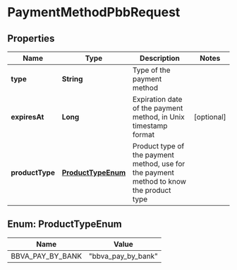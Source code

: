

# PaymentMethodPbbRequest


## Properties

| Name | Type | Description | Notes |
|------------ | ------------- | ------------- | -------------|
|**type** | **String** | Type of the payment method |  |
|**expiresAt** | **Long** | Expiration date of the payment method, in Unix timestamp format |  [optional] |
|**productType** | [**ProductTypeEnum**](#ProductTypeEnum) | Product type of the payment method, use for the payment method to know the product type |  |



## Enum: ProductTypeEnum

| Name | Value |
|---- | -----|
| BBVA_PAY_BY_BANK | &quot;bbva_pay_by_bank&quot; |



